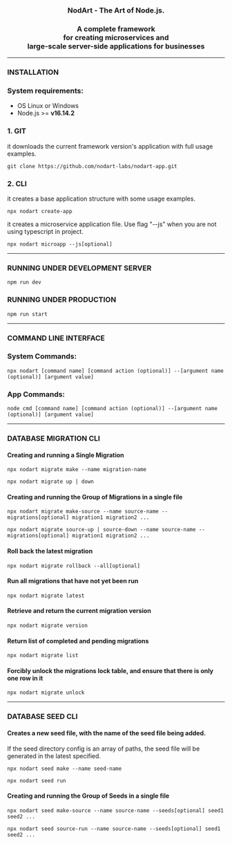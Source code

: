 <h3 align="center">NodArt - The Art of Node.js.</h3>
<h3 align="center">A complete framework
<br/>
for creating microservices and
<br/>
large-scale server-side applications for businesses
</h3>

---

### INSTALLATION

### System requirements:

* OS Linux or Windows
* Node.js >= **v16.14.2**


### 1. GIT

it downloads the current framework version's application with full usage examples.
```shell
git clone https://github.com/nodart-labs/nodart-app.git
```

### 2. CLI

it creates a base application structure with some usage examples.
```shell
npx nodart create-app
```

it creates a microservice application file. Use flag "--js" when you are not using typescript in project.
```shell
npx nodart microapp --js[optional]
```

---

### RUNNING UNDER DEVELOPMENT SERVER
```shell
npm run dev
```

### RUNNING UNDER PRODUCTION
```shell
npm run start
```

---

### COMMAND LINE INTERFACE

### System Commands:
```shell
npx nodart [command name] [command action (optional)] --[argument name (optional)] [argument value]
```

### App Commands:
```shell
node cmd [command name] [command action (optional)] --[argument name (optional)] [argument value]
```

---

### DATABASE MIGRATION CLI

#### Creating and running a Single Migration
```shell
npx nodart migrate make --name migration-name
```
```shell
npx nodart migrate up | down
```

#### Creating and running the Group of Migrations in a single file
```shell
npx nodart migrate make-source --name source-name --migrations[optional] migration1 migration2 ...
```
```shell
npx nodart migrate source-up | source-down --name source-name --migrations[optional] migration1 migration2 ...
```

#### Roll back the latest migration
```shell
npx nodart migrate rollback --all[optional]
```

#### Run all migrations that have not yet been run
```shell
npx nodart migrate latest
```

#### Retrieve and return the current migration version
```shell
npx nodart migrate version
```

#### Return list of completed and pending migrations
```shell
npx nodart migrate list
```

#### Forcibly unlock the migrations lock table, and ensure that there is only one row in it
```shell
npx nodart migrate unlock
```

---

### DATABASE SEED CLI

#### Creates a new seed file, with the name of the seed file being added.
If the seed directory config is an array of paths, the seed file will be generated in the latest specified.
```shell
npx nodart seed make --name seed-name
```
```shell
npx nodart seed run
```

#### Creating and running the Group of Seeds in a single file
```shell
npx nodart seed make-source --name source-name --seeds[optional] seed1 seed2 ...
```
```shell
npx nodart seed source-run --name source-name --seeds[optional] seed1 seed2 ...
```
